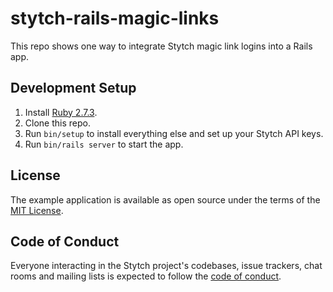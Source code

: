 # stytch-rails-magic-links

This repo shows one way to integrate Stytch magic link logins into a Rails app.

## Development Setup

1. Install [Ruby 2.7.3](https://www.ruby-lang.org/en/downloads/).
2. Clone this repo.
3. Run `bin/setup` to install everything else and set up your Stytch API keys.
4. Run `bin/rails server` to start the app.

## License

The example application is available as open source under the terms of the [MIT License](https://opensource.org/licenses/MIT).

## Code of Conduct

Everyone interacting in the Stytch project's codebases, issue trackers, chat rooms and mailing lists is expected to follow the [code of conduct](CODE_OF_CONDUCT.md).
